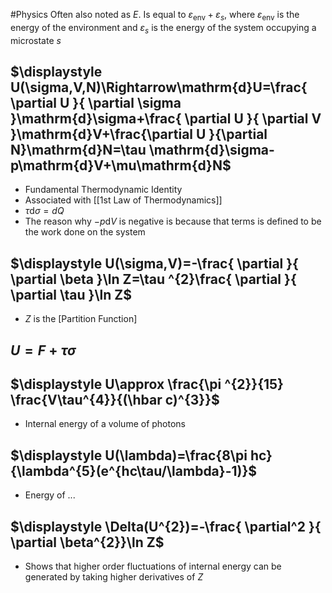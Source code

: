#Physics 
Often also noted as $\displaystyle E$. Is equal to $\displaystyle \varepsilon_{\text{env}}+\varepsilon_{s}$, where $\displaystyle \varepsilon_{\text{env}}$ is the energy of the environment and $\displaystyle \varepsilon_{s}$ is the energy of the system occupying a microstate $\displaystyle s$
## $\displaystyle U(\sigma,V,N)\Rightarrow\mathrm{d}U=\frac{ \partial U }{ \partial \sigma }\mathrm{d}\sigma+\frac{ \partial U }{ \partial V }\mathrm{d}V+\frac{\partial U }{\partial N}\mathrm{d}N=\tau \mathrm{d}\sigma-p\mathrm{d}V+\mu\mathrm{d}N$
* Fundamental Thermodynamic Identity
* Associated with [[1st Law of Thermodynamics]]
* $\displaystyle \tau \mathrm{d}\sigma=dQ$
* The reason why $\displaystyle -p\mathrm{d}V$ is negative is because that terms is defined to be the work done on the system
## $\displaystyle U(\sigma,V)=-\frac{ \partial  }{ \partial \beta }\ln Z=\tau ^{2}\frac{ \partial }{ \partial \tau }\ln Z$
* $\displaystyle Z$ is the [Partition Function]
## $\displaystyle U=F+\tau \sigma$
## $\displaystyle U\approx \frac{\pi ^{2}}{15} \frac{V\tau^{4}}{(\hbar c)^{3}}$
* Internal energy of a volume of photons
## $\displaystyle U(\lambda)=\frac{8\pi hc}{\lambda^{5}(e^{hc\tau/\lambda}-1)}$
* Energy of ...
## $\displaystyle \Delta(U^{2})=-\frac{ \partial^2 }{ \partial \beta^{2}}\ln Z$
* Shows that higher order fluctuations of internal energy can be generated by taking higher derivatives of $\displaystyle Z$
